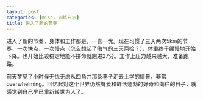 ```yaml
---
layout: post
categories: [misc, 训练日志]
title: 进入了新的节奏
---
```


进入了新的节奏，身体和工作都是，一喜一忧。现在习惯了三天两次5km的节奏，一次快点，一次慢点（怎么想起了晦气的三天两检？），体重终于缓慢地开始下降。也开始比较稳定地能不拼命就跑进27分。工作上压力越来越大，准备跑路。

前天梦见了小时候无忧无虑从四角井那条巷子走去上学的情景，非常overwhelming。回忆起对这个世界仍然有爱和鲜活蓬勃的好奇和向往的日子，就感觉到自己早已重新转世为人了。
